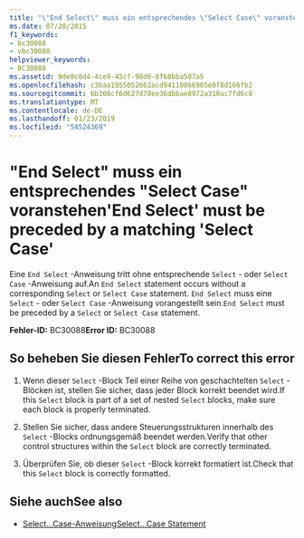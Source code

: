 ```yaml
---
title: "\"End Select\" muss ein entsprechendes \"Select Case\" voranstehen"
ms.date: 07/20/2015
f1_keywords:
- bc30088
- vbc30088
helpviewer_keywords:
- BC30088
ms.assetid: 9de8c0d4-4ce9-45cf-98d6-8f68bba507a5
ms.openlocfilehash: c3baa1955052662acd94110866905e0f8d166fb2
ms.sourcegitcommit: 6b308cf6d627d78ee36dbbae8972a310ac7fd6c8
ms.translationtype: MT
ms.contentlocale: de-DE
ms.lasthandoff: 01/23/2019
ms.locfileid: "54524369"
---
```

# <a name="end-select-must-be-preceded-by-a-matching-select-case"></a><span data-ttu-id="bedda-102">"End Select" muss ein entsprechendes "Select Case" voranstehen</span><span class="sxs-lookup"><span data-stu-id="bedda-102">'End Select' must be preceded by a matching 'Select Case'</span></span>
<span data-ttu-id="bedda-103">Eine `End Select` -Anweisung tritt ohne entsprechende `Select` - oder `Select Case` -Anweisung auf.</span><span class="sxs-lookup"><span data-stu-id="bedda-103">An `End Select` statement occurs without a corresponding `Select` or `Select Case` statement.</span></span> <span data-ttu-id="bedda-104">`End Select` muss eine `Select` - oder `Select Case` -Anweisung vorangestellt sein.</span><span class="sxs-lookup"><span data-stu-id="bedda-104">`End Select` must be preceded by a `Select` or `Select Case` statement.</span></span>  
  
 <span data-ttu-id="bedda-105">**Fehler-ID:** BC30088</span><span class="sxs-lookup"><span data-stu-id="bedda-105">**Error ID:** BC30088</span></span>  
  
## <a name="to-correct-this-error"></a><span data-ttu-id="bedda-106">So beheben Sie diesen Fehler</span><span class="sxs-lookup"><span data-stu-id="bedda-106">To correct this error</span></span>  
  
1.  <span data-ttu-id="bedda-107">Wenn dieser `Select` -Block Teil einer Reihe von geschachtelten `Select` -Blöcken ist, stellen Sie sicher, dass jeder Block korrekt beendet wird.</span><span class="sxs-lookup"><span data-stu-id="bedda-107">If this `Select` block is part of a set of nested `Select` blocks, make sure each block is properly terminated.</span></span>  
  
2.  <span data-ttu-id="bedda-108">Stellen Sie sicher, dass andere Steuerungsstrukturen innerhalb des `Select` -Blocks ordnungsgemäß beendet werden.</span><span class="sxs-lookup"><span data-stu-id="bedda-108">Verify that other control structures within the `Select` block are correctly terminated.</span></span>  
  
3.  <span data-ttu-id="bedda-109">Überprüfen Sie, ob dieser `Select` -Block korrekt formatiert ist.</span><span class="sxs-lookup"><span data-stu-id="bedda-109">Check that this `Select` block is correctly formatted.</span></span>  
  
## <a name="see-also"></a><span data-ttu-id="bedda-110">Siehe auch</span><span class="sxs-lookup"><span data-stu-id="bedda-110">See also</span></span>
- [<span data-ttu-id="bedda-111">Select...Case-Anweisung</span><span class="sxs-lookup"><span data-stu-id="bedda-111">Select...Case Statement</span></span>](../../visual-basic/language-reference/statements/select-case-statement.md)
